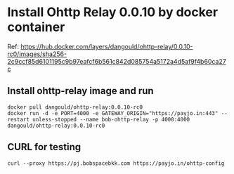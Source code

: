 # Install Ohttp Relay 0.0.10 by docker container

Ref: https://hub.docker.com/layers/dangould/ohttp-relay/0.0.10-rc0/images/sha256-2c9ccf85d6101195c9b97eafcf6b561c842d085754a5172a4d5af9f4b60ca27c

## Install ohttp-relay image and run
~~~
docker pull dangould/ohttp-relay:0.0.10-rc0
docker run -d -e PORT=4000 -e GATEWAY_ORIGIN="https://payjo.in:443" --restart unless-stopped --name bob-ohttp-relay -p 4000:4000 dangould/ohttp-relay:0.0.10-rc0
~~~

## CURL for testing
~~~
curl --proxy https://pj.bobspacebkk.com https://payjo.in/ohttp-config
~~~
